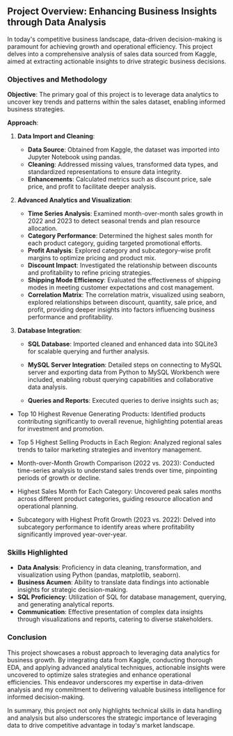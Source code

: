 ## Project Overview: Enhancing Business Insights through Data Analysis

In today's competitive business landscape, data-driven decision-making is paramount for achieving growth and operational efficiency. This project delves into a comprehensive analysis of sales data sourced from Kaggle, aimed at extracting actionable insights to drive strategic business decisions.

### Objectives and Methodology

**Objective**: The primary goal of this project is to leverage data analytics to uncover key trends and patterns within the sales dataset, enabling informed business strategies.

**Approach**:
1. **Data Import and Cleaning**:
   - **Data Source**: Obtained from Kaggle, the dataset was imported into Jupyter Notebook using pandas.
   - **Cleaning**: Addressed missing values, transformed data types, and standardized representations to ensure data integrity.
   - **Enhancements**: Calculated metrics such as discount price, sale price, and profit to facilitate deeper analysis.

2. **Advanced Analytics and Visualization**:
   - **Time Series Analysis**: Examined month-over-month sales growth in 2022 and 2023 to detect seasonal trends and plan resource allocation.
   - **Category Performance**: Determined the highest sales month for each product category, guiding targeted promotional efforts.
   - **Profit Analysis**: Explored category and subcategory-wise profit margins to optimize pricing and product mix.
   - **Discount Impact**: Investigated the relationship between discounts and profitability to refine pricing strategies.
   - **Shipping Mode Efficiency**: Evaluated the effectiveness of shipping modes in meeting customer expectations and cost management.
   - **Correlation Matrix**: The correlation matrix, visualized using seaborn, explored relationships between discount, quantity, sale price, and profit, providing deeper insights into factors influencing business performance and profitability.

3. **Database Integration**:
   - **SQL Database**: Imported cleaned and enhanced data into SQLite3 for scalable querying and further analysis.
   - **MySQL Server Integration**: Detailed steps on connecting to MySQL server and exporting data from Python to MySQL Workbench were included, enabling robust querying capabilities and collaborative data analysis.

   - **Queries and Reports**: Executed queries to derive insights such as;
  - Top 10 Highest Revenue Generating Products: Identified products contributing significantly to overall revenue, highlighting potential areas for investment and promotion.

  - Top 5 Highest Selling Products in Each Region: Analyzed regional sales trends to tailor marketing strategies and inventory management.

  - Month-over-Month Growth Comparison (2022 vs. 2023): Conducted time-series analysis to understand sales trends over time, pinpointing periods of growth or decline.

  - Highest Sales Month for Each Category: Uncovered peak sales months across different product categories, guiding resource allocation and operational planning.

  - Subcategory with Highest Profit Growth (2023 vs. 2022): Delved into subcategory performance to identify areas where profitability significantly improved year-over-year.

### Skills Highlighted

- **Data Analysis**: Proficiency in data cleaning, transformation, and visualization using Python (pandas, matplotlib, seaborn).
- **Business Acumen**: Ability to translate data findings into actionable insights for strategic decision-making.
- **SQL Proficiency**: Utilization of SQL for database management, querying, and generating analytical reports.
- **Communication**: Effective presentation of complex data insights through visualizations and reports, catering to diverse stakeholders.

### Conclusion

This project showcases a robust approach to leveraging data analytics for business growth. By integrating data from Kaggle, conducting thorough EDA, and applying advanced analytical techniques, actionable insights were uncovered to optimize sales strategies and enhance operational efficiencies. This endeavor underscores my expertise in data-driven analysis and my commitment to delivering valuable business intelligence for informed decision-making.

In summary, this project not only highlights technical skills in data handling and analysis but also underscores the strategic importance of leveraging data to drive competitive advantage in today's market landscape.
